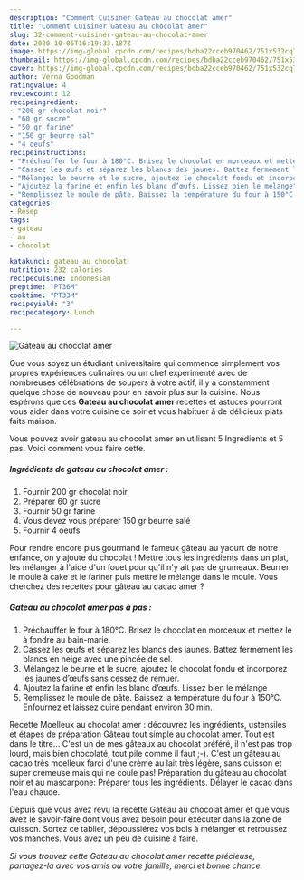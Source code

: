 ```yaml
---
description: "Comment Cuisiner Gateau au chocolat amer"
title: "Comment Cuisiner Gateau au chocolat amer"
slug: 32-comment-cuisiner-gateau-au-chocolat-amer
date: 2020-10-05T16:19:33.187Z
image: https://img-global.cpcdn.com/recipes/bdba22cceb970462/751x532cq70/gateau-au-chocolat-amer-photo-principale-de-la-recette.jpg
thumbnail: https://img-global.cpcdn.com/recipes/bdba22cceb970462/751x532cq70/gateau-au-chocolat-amer-photo-principale-de-la-recette.jpg
cover: https://img-global.cpcdn.com/recipes/bdba22cceb970462/751x532cq70/gateau-au-chocolat-amer-photo-principale-de-la-recette.jpg
author: Verna Goodman
ratingvalue: 4
reviewcount: 12
recipeingredient:
- "200 gr chocolat noir"
- "60 gr sucre"
- "50 gr farine"
- "150 gr beurre sal"
- "4 oeufs"
recipeinstructions:
- "Préchauffer le four à 180°C. Brisez le chocolat en morceaux et mettez le à fondre au bain-marie."
- "Cassez les œufs et séparez les blancs des jaunes. Battez fermement les blancs en neige avec une pincée de sel."
- "Mélangez le beurre et le sucre, ajoutez le chocolat fondu et incorporez les jaunes d’œufs sans cessez de remuer."
- "Ajoutez la farine et enfin les blanc d’œufs. Lissez bien le mélange"
- "Remplissez le moule de pâte. Baissez la température du four à 150°C. Enfournez et laissez cuire pendant environ 30 min."
categories:
- Resep
tags:
- gateau
- au
- chocolat

katakunci: gateau au chocolat 
nutrition: 232 calories
recipecuisine: Indonesian
preptime: "PT36M"
cooktime: "PT33M"
recipeyield: "3"
recipecategory: Lunch

---
```



![Gateau au chocolat amer](https://img-global.cpcdn.com/recipes/bdba22cceb970462/751x532cq70/gateau-au-chocolat-amer-photo-principale-de-la-recette.jpg)

Que vous soyez un étudiant universitaire qui commence simplement vos propres expériences culinaires ou un chef expérimenté avec de nombreuses célébrations de soupers à votre actif, il y a constamment quelque chose de nouveau pour en savoir plus sur la cuisine. Nous espérons que ces <strong> Gateau au chocolat amer </strong> recettes et astuces pourront vous aider dans votre cuisine ce soir et vous habituer à de délicieux plats faits maison.

<!--inarticleads1-->

Vous pouvez avoir gateau au chocolat amer en utilisant 5 Ingrédients et 5 pas. Voici comment vous faire cette.

##### Ingrédients de gateau au chocolat amer :

1. Fournir 200 gr chocolat noir
1. Préparer 60 gr sucre
1. Fournir 50 gr farine
1. Vous devez vous préparer 150 gr beurre salé
1. Fournir 4 oeufs


Pour rendre encore plus gourmand le fameux gâteau au yaourt de notre enfance, on y ajoute du chocolat ! Mettre tous les ingrédients dans un plat, les mélanger à l&#39;aide d&#39;un fouet pour qu&#39;il n&#39;y ait pas de grumeaux. Beurrer le moule à cake et le fariner puis mettre le mélange dans le moule. Vous cherchez des recettes pour gâteau au cacao amer ? 

<!--inarticleads2-->

##### Gateau au chocolat amer pas à pas :

1. Préchauffer le four à 180°C. Brisez le chocolat en morceaux et mettez le à fondre au bain-marie.
1. Cassez les œufs et séparez les blancs des jaunes. Battez fermement les blancs en neige avec une pincée de sel.
1. Mélangez le beurre et le sucre, ajoutez le chocolat fondu et incorporez les jaunes d’œufs sans cessez de remuer.
1. Ajoutez la farine et enfin les blanc d’œufs. Lissez bien le mélange
1. Remplissez le moule de pâte. Baissez la température du four à 150°C. Enfournez et laissez cuire pendant environ 30 min.


Recette Moelleux au chocolat amer : découvrez les ingrédients, ustensiles et étapes de préparation Gâteau tout simple au chocolat amer. Tout est dans le titre… C&#39;est un de mes gâteaux au chocolat préféré, il n&#39;est pas trop lourd, mais bien chocolaté, tout pile comme il faut ;-). C&#39;est un gâteau au cacao très moelleux farci d&#39;une crème au lait très légère, sans cuisson et super crémeuse mais qui ne coule pas! Préparation du gâteau au chocolat noir et au mascarpone: Préparer tous les ingrédients. Délayer le cacao dans l&#39;eau chaude. 

<!--inarticleads1-->

<p>
Depuis que vous avez revu la recette Gateau au chocolat amer et que vous avez le savoir-faire dont vous avez besoin pour exécuter dans la zone de cuisson. Sortez ce tablier, dépoussiérez vos bols à mélanger et retroussez vos manches. Vous avez un peu de cuisine à faire.
</p>

<p>
<i>Si vous trouvez cette Gateau au chocolat amer recette précieuse, partagez-la avec vos amis ou votre famille, merci et bonne chance.</i>
</p>
